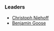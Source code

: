 ### Leaders
* [Christoph Niehoff](mailto:christoph.niehoff@tngtech.com)
* [Benjamin Goose](mailto:benjamin.goose@tngtech.com)
